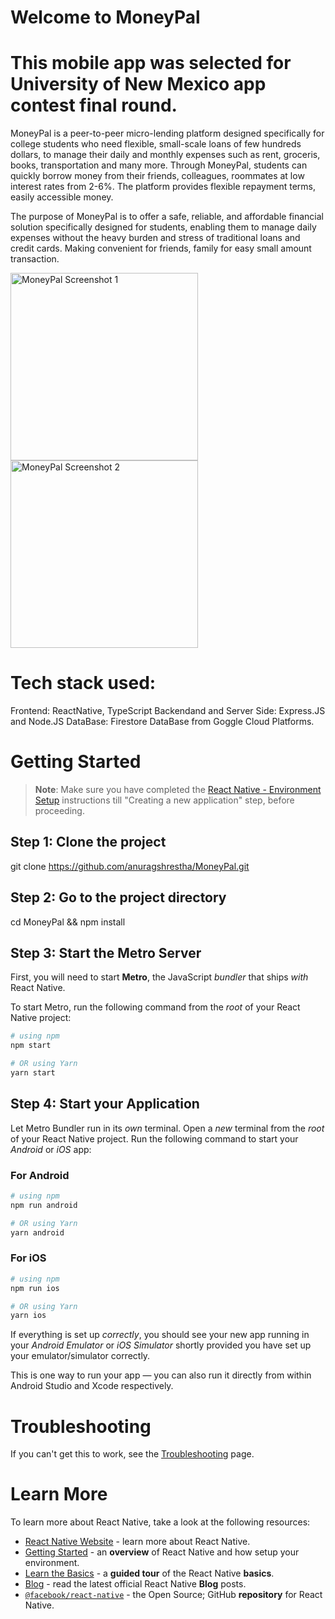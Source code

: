 # Welcome to MoneyPal

# This mobile app was selected for University of New Mexico app contest final round.

MoneyPal is a peer-to-peer micro-lending platform designed specifically for college students who need flexible, small-scale loans of few hundreds dollars, to manage their daily and monthly expenses such as rent, groceris, books, transportation and many more. Through MoneyPal, students can quickly borrow money from their friends, colleagues, roommates at low interest rates from 2-6%. The platform provides flexible repayment terms, easily accessible money.

The purpose of MoneyPal is to offer a safe, reliable, and affordable financial
solution specifically designed for students, enabling them to manage daily
expenses without the heavy burden and stress of traditional loans and credit
cards. Making convenient for friends, family for easy small amount transaction.

<p float="left">
  <img src="assests/Screenshot 2024-10-14 at 10.53.56 PM.png" alt="MoneyPal Screenshot 1" width="300" />
  <img src="assests/Screenshot 2024-10-14 at 11.17.26 PM.png" alt="MoneyPal Screenshot 2" width="300" />
</p>


# Tech stack used:
Frontend: ReactNative, TypeScript
Backendand and Server Side: Express.JS and Node.JS
DataBase: Firestore DataBase from Goggle Cloud Platforms.


# Getting Started

>**Note**: Make sure you have completed the [React Native - Environment Setup](https://reactnative.dev/docs/environment-setup) instructions till "Creating a new application" step, before proceeding.

## Step 1: Clone the project
git clone https://github.com/anuragshrestha/MoneyPal.git



## Step 2: Go to the project directory
cd MoneyPal && 
npm install

## Step 3: Start the Metro Server

First, you will need to start **Metro**, the JavaScript _bundler_ that ships _with_ React Native.

To start Metro, run the following command from the _root_ of your React Native project:

```bash
# using npm
npm start

# OR using Yarn
yarn start
```

## Step 4: Start your Application

Let Metro Bundler run in its _own_ terminal. Open a _new_ terminal from the _root_ of your React Native project. Run the following command to start your _Android_ or _iOS_ app:

### For Android

```bash
# using npm
npm run android

# OR using Yarn
yarn android
```

### For iOS

```bash
# using npm
npm run ios

# OR using Yarn
yarn ios
```

If everything is set up _correctly_, you should see your new app running in your _Android Emulator_ or _iOS Simulator_ shortly provided you have set up your emulator/simulator correctly.

This is one way to run your app — you can also run it directly from within Android Studio and Xcode respectively.


# Troubleshooting

If you can't get this to work, see the [Troubleshooting](https://reactnative.dev/docs/troubleshooting) page.

# Learn More

To learn more about React Native, take a look at the following resources:

- [React Native Website](https://reactnative.dev) - learn more about React Native.
- [Getting Started](https://reactnative.dev/docs/environment-setup) - an **overview** of React Native and how setup your environment.
- [Learn the Basics](https://reactnative.dev/docs/getting-started) - a **guided tour** of the React Native **basics**.
- [Blog](https://reactnative.dev/blog) - read the latest official React Native **Blog** posts.
- [`@facebook/react-native`](https://github.com/facebook/react-native) - the Open Source; GitHub **repository** for React Native.

